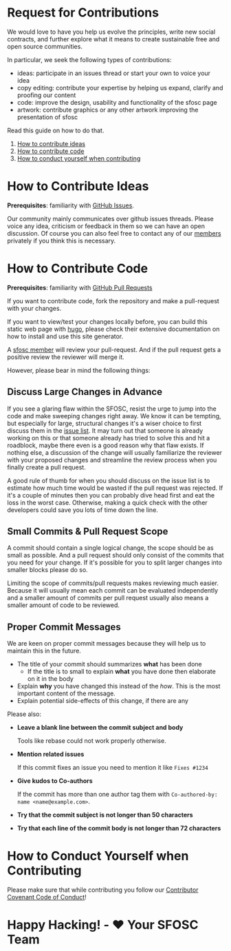# Request for Contributions
We would love to have you help us evolve the principles, write new social
contracts, and further explore what it means to create sustainable free and
open source communities.

In particular, we seek the following types of contributions:

* ideas: participate in an issues thread or start your own to voice your idea
* copy editing: contribute your expertise by helping us expand, clarify and proofing our content
* code: improve the design, usability and functionality of the sfosc page
* artwork: contribute graphics or any other artwork improving the presentation of sfosc

Read this guide on how to do that.

1. [How to contribute ideas](#how-to-contribute-ideas)
1. [How to contribute code](#how-to-contribute-code)
1. [How to conduct yourself when contributing](#how-to-conduct-yourself-when-contributing)

# How to Contribute Ideas
**Prerequisites**: familiarity with [GitHub Issues](https://guides.github.com/features/issues/).

Our community mainly communicates over github issues threads. Please voice any idea,
criticism or feedback in them so we can have an open discussion. Of course you can
also feel free to contact any of our [members](https://github.com/sfosc/sfosc/blob/master/MEMBERSHIP.md)
privately if you think this is necessary.

# How to Contribute Code
**Prerequisites**: familiarity with [GitHub Pull Requests](https://help.github.com/articles/using-pull-requests)

If you want to contribute code, fork the repository and make a pull-request
with your changes.

If you want to view/test your changes locally before, you can build this static
web page with [hugo](https://gohugo.io/), please check their extensive documentation
on how to install and use this site generator.

A [sfosc member](https://github.com/sfosc/sfosc/blob/master/MEMBERSHIP.md)
will review your pull-request. And if the pull request gets a positive review
the reviewer will merge it.

However, please bear in mind the following things:

## Discuss Large Changes in Advance

If you see a glaring flaw within the SFOSC, resist the urge to jump into the
code and make sweeping changes right away. We know it can be tempting, but
especially for large, structural changes it's a wiser choice to first discuss
them in the [issue list](https://github.com/sfosc/sfosc/issues).
It may turn out that someone is already working on this or that someone already
has tried to solve this and hit a roadblock, maybe there even is a good reason
why that flaw exists. If nothing else, a discussion of the change will usually
familiarize the reviewer with your proposed changes and streamline the review
process when you finally create a pull request.

A good rule of thumb for when you should discuss on the issue list is to
estimate how much time would be wasted if the pull request was rejected. If
it's a couple of minutes then you can probably dive head first and eat the loss
in the worst case. Otherwise, making a quick check with the other developers
could save you lots of time down the line.

## Small Commits & Pull Request Scope

A commit should contain a single logical change, the scope should be as small
as possible. And a pull request should only consist of the commits that you
need for your change. If it's possible for you to split larger changes into
smaller blocks please do so.

Limiting the scope of commits/pull requests makes reviewing much easier.
Because it will usually mean each commit can be evaluated independently and a
smaller amount of commits per pull request usually also means a smaller amount
of code to be reviewed.

## Proper Commit Messages

We are keen on proper commit messages because they will help us to maintain
this in the future.

- The title of your commit should summarizes **what** has been done
  - If the title is to small to explain **what** you have done then elaborate on it in the body
- Explain **why** you have changed this instead of the *how*. This is the most important content of the message.
- Explain potential side-effects of this change, if there are any

Please also:

- **Leave a blank line between the commit subject and body**

  Tools like rebase could not work properly otherwise.

- **Mention related issues**

  If this commit fixes an issue you need to mention it like `Fixes #1234`

- **Give kudos to Co-authors**

  If the commit has more than one author tag them with `Co-authored-by: name <name@example.com>`.

- **Try that the commit subject is not longer than 50 characters**

- **Try that each line of the commit body is not longer than 72 characters**

# How to Conduct Yourself when Contributing
Please make sure that while contributing you follow our
[Contributor Covenant Code of Conduct](https://github.com/sfosc/sfosc/blob/master/CODE_OF_CONDUCT.md)!

# Happy Hacking! - :heart: Your SFOSC Team
